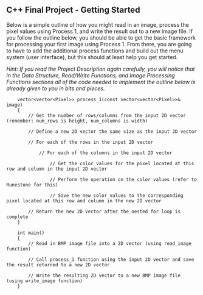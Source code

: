 ## C++ Final Project - Getting Started

Below is a simple outline of how you might read in an image, process the pixel values using Process 1, and write the result out to a new image file. If you follow the outline below, you should be able to get the basic framework for processing your first image using Process 1\. From there, you are going to have to add the additional process functions and build out the menu system (user interface), but this should at least help you get started.  

_Hint: If you read the Project Description again carefully, you will notice that in the Data Structure, Read/Write Functions, and Image Processing Functions sections all of the code needed to implement the outline below is already given to you in bits and pieces._  


		vector<vector<Pixel>> process_1(const vector<vector<Pixel>>& image)
		{
			// Get the number of rows/columns from the input 2D vector (remember: num_rows is height, num_columns is width)

			// Define a new 2D vector the same size as the input 2D vector

			// For each of the rows in the input 2D vector

				// For each of the columns in the input 2D vector

					// Get the color values for the pixel located at this row and column in the input 2D vector

					// Perform the operation on the color values (refer to Runestone for this)

					// Save the new color values to the corresponding pixel located at this row and column in the new 2D vector

			// Return the new 2D vector after the nested for loop is complete
		}

		int main()
		{
			// Read in BMP image file into a 2D vector (using read_image function)

			// Call process_1 function using the input 2D vector and save the result returned to a new 2D vector

			// Write the resulting 2D vector to a new BMP image file (using write_image function)
		}

